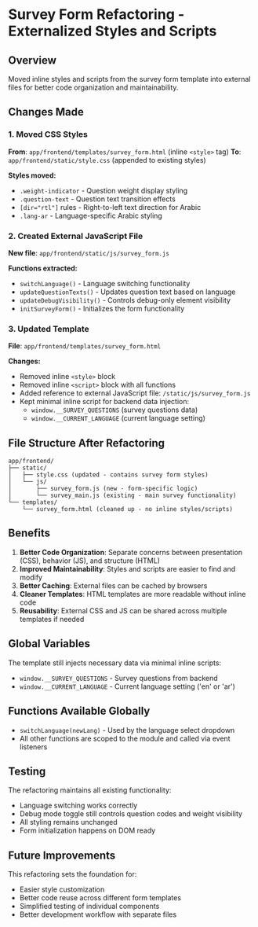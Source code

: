 # Survey Form Refactoring - Externalized Styles and Scripts

## Overview
Moved inline styles and scripts from the survey form template into external files for better code organization and maintainability.

## Changes Made

### 1. Moved CSS Styles
**From**: `app/frontend/templates/survey_form.html` (inline `<style>` tag)
**To**: `app/frontend/static/style.css` (appended to existing styles)

**Styles moved:**
- `.weight-indicator` - Question weight display styling
- `.question-text` - Question text transition effects
- `[dir="rtl"]` rules - Right-to-left text direction for Arabic
- `.lang-ar` - Language-specific Arabic styling

### 2. Created External JavaScript File
**New file**: `app/frontend/static/js/survey_form.js`

**Functions extracted:**
- `switchLanguage()` - Language switching functionality
- `updateQuestionTexts()` - Updates question text based on language
- `updateDebugVisibility()` - Controls debug-only element visibility
- `initSurveyForm()` - Initializes the form functionality

### 3. Updated Template
**File**: `app/frontend/templates/survey_form.html`

**Changes:**
- Removed inline `<style>` block
- Removed inline `<script>` block with all functions
- Added reference to external JavaScript file: `/static/js/survey_form.js`
- Kept minimal inline script for backend data injection:
  - `window.__SURVEY_QUESTIONS` (survey questions data)
  - `window.__CURRENT_LANGUAGE` (current language setting)

## File Structure After Refactoring

```
app/frontend/
├── static/
│   ├── style.css (updated - contains survey form styles)
│   └── js/
│       ├── survey_form.js (new - form-specific logic)
│       └── survey_main.js (existing - main survey functionality)
└── templates/
    └── survey_form.html (cleaned up - no inline styles/scripts)
```

## Benefits

1. **Better Code Organization**: Separate concerns between presentation (CSS), behavior (JS), and structure (HTML)
2. **Improved Maintainability**: Styles and scripts are easier to find and modify
3. **Better Caching**: External files can be cached by browsers
4. **Cleaner Templates**: HTML templates are more readable without inline code
5. **Reusability**: External CSS and JS can be shared across multiple templates if needed

## Global Variables

The template still injects necessary data via minimal inline scripts:
- `window.__SURVEY_QUESTIONS` - Survey questions from backend
- `window.__CURRENT_LANGUAGE` - Current language setting ('en' or 'ar')

## Functions Available Globally

- `switchLanguage(newLang)` - Used by the language select dropdown
- All other functions are scoped to the module and called via event listeners

## Testing

The refactoring maintains all existing functionality:
- Language switching works correctly
- Debug mode toggle still controls question codes and weight visibility
- All styling remains unchanged
- Form initialization happens on DOM ready

## Future Improvements

This refactoring sets the foundation for:
- Easier style customization
- Better code reuse across different form templates
- Simplified testing of individual components
- Better development workflow with separate files
